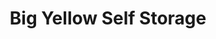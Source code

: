 ---
title: "Big Yellow Self Storage"
url: /chelmsford/big-yellow-self-storage/
shop: storage rental
---